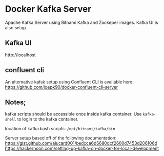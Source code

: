 # Docker Kafka Server
Apache Kafka Server using Bitnami Kafka and Zookeper images. Kafka UI is also setup.

## Kafka UI
http://localhost

## confluent cli
An alternative kafak setup using Confluent CLI is available here:
https://github.com/joepk90/docker-confluent-cli-server


## Notes;
kafka scripts should be accessible once inside kafka container. Use `kafka-shell` to login to the kafka container.

location of kafka bash scripts:
`/opt/bitnami/kafka/bin`

Server setup based off of the following documentation:
https://gist.github.com/alucard001/bedcca6d6680dcf2600d7453d206106d
https://hackernoon.com/setting-up-kafka-on-docker-for-local-development